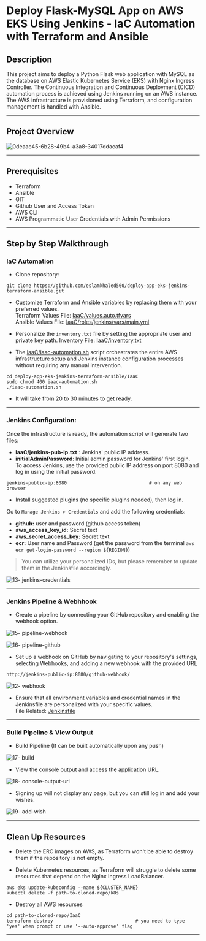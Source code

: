 # Deploy Flask-MySQL App on AWS EKS Using Jenkins - IaC Automation with Terraform and Ansible

## Description

This project aims to deploy a Python Flask web application with MySQL as the database on AWS Elastic Kubernetes Service (EKS) with Nginx Ingress Controller. 
The Continuous Integration and Continuous Deployment (CICD) automation process is achieved using Jenkins running on an AWS instance. 
The AWS infrastructure is provisioned using Terraform, and configuration management is handled with Ansible.                   

------------------------------------------------
## Project Overview

![0deaae45-6b28-49b4-a3a8-34017ddacaf4](https://github.com/eslamkhaled560/deploy-app-eks-jenkins-terraform-ansible/assets/54172897/3eb42f72-ae2e-4e49-9f80-52d011c18254)

------------------------------------------------
## Prerequisites

- Terraform
- Ansible
- GIT
- Github User and Access Token
- AWS CLI
- AWS Programmatic User Credentials with Admin Permissions

------------------------------------------------
## Step by Step Walkthrough

### IaC Automation

- Clone repository:
```
git clone https://github.com/eslamkhaled560/deploy-app-eks-jenkins-terraform-ansible.git
```

- Customize Terraform and Ansible variables by replacing them with your preferred values.            
  Terraform Values File: [IaaC/values.auto.tfvars](https://github.com/eslamkhaled560/deploy-app-eks-jenkins-terraform-ansible/blob/main/IaaC/values.auto.tfvars)         
  Ansible Values File: [IaaC/roles/jenkins/vars/main.yml](https://github.com/eslamkhaled560/deploy-app-eks-jenkins-terraform-ansible/blob/main/IaaC/roles/jenkins/vars/main.yml)

- Personalize the ```inventory.txt``` file by setting the appropriate user and private key path.
  Inventory File: [IaaC/inventory.txt](https://github.com/eslamkhaled560/deploy-app-eks-jenkins-terraform-ansible/blob/main/IaaC/inventory.txt)

- The [IaaC/iaac-automation.sh](https://github.com/eslamkhaled560/deploy-app-eks-jenkins-terraform-ansible/blob/main/IaaC/iaac-automation.sh) script orchestrates the entire AWS infrastructure setup and Jenkins instance configuration processes without requiring any manual intervention.
```
cd deploy-app-eks-jenkins-terraform-ansible/IaaC
sudo chmod 400 iaac-automation.sh
./iaac-automation.sh                                  
```

- It will take from 20 to 30 minutes to get ready.

------------------------------------------------
### Jenkins Configuration:

Once the infrastructure is ready, the automation script will generate two files:
- __IaaC/jenkins-pub-ip.txt__ : Jenkins' public IP address.               
- __initialAdminPassword__: Initial admin password for Jenkins' first login.         
To access Jenkins, use the provided public IP address on port 8080 and log in using the initial password.
```
jenkins-public-ip:8080                              # on any web browser
```

- Install suggested plugins (no specific plugins needed), then log in.

Go to ```Manage Jenkins > Credentials``` and add the following credentials:
- __github:__ user and password (github access token)
- __aws_access_key_id:__ Secret text
- __aws_secret_access_key:__ Secret text
- __ecr:__ User name and Password (get the password from the terminal ```aws ecr get-login-password --region ${REGION}```)         
>  You can utilize your personalized IDs, but please remember to update them in the Jenkinsfile accordingly.           

![13- jenkins-credentials](https://github.com/eslamkhaled560/deploy-app-eks-jenkins-terraform-ansible/assets/54172897/63435989-e6c4-4317-8509-71c7d417b76d)

------------------------------------------------
### Jenkins Pipeline & Webhhook

- Create a pipeline by connecting your GitHub repository and enabling the webhook option.
  
![15- pipeline-webhook](https://github.com/eslamkhaled560/deploy-app-eks-jenkins-terraform-ansible/assets/54172897/bbd7a8ae-5d92-4908-9293-5a9e1e40eea5)

![16- pipeline-github](https://github.com/eslamkhaled560/deploy-app-eks-jenkins-terraform-ansible/assets/54172897/3454156e-1289-4f4a-abb3-bf5e30576be8)

- Set up a webhook on GitHub by navigating to your repository's settings, selecting Webhooks, and adding a new webhook with the provided URL
```
http://jenkins-public-ip:8080/github-webhook/
```

![12- webhook](https://github.com/eslamkhaled560/deploy-app-eks-jenkins-terraform-ansible/assets/54172897/5c46516f-6667-4a12-9251-bae1692b6beb)

- Ensure that all environment variables and credential names in the Jenkinsfile are personalized with your specific values.                               
File Related: [Jenkinsfile](https://github.com/eslamkhaled560/deploy-app-eks-jenkins-terraform-ansible/blob/main/Jenkinsfile)

------------------------------------------------
### Build Pipeline & View Output

- Build Pipeline (It can be built automatically upon any push)
  
![17- build](https://github.com/eslamkhaled560/deploy-app-eks-jenkins-terraform-ansible/assets/54172897/bb8d9b43-172a-4396-ab67-768b4a6158fc)

- View the console output and access the application URL.
  
![18- console-output-url](https://github.com/eslamkhaled560/deploy-app-eks-jenkins-terraform-ansible/assets/54172897/4e8c032c-6dd7-4196-be8e-de9aeb649b97)

- Signing up will not display any page, but you can still log in and add your wishes.

![19- add-wish](https://github.com/eslamkhaled560/deploy-app-eks-jenkins-terraform-ansible/assets/54172897/c24babad-de81-4696-9964-dec6a7307a20)

------------------------------------------------
## Clean Up Resources

- Delete the ERC images on AWS, as Terraform won't be able to destroy them if the repository is not empty.

- Delete Kubernetes resources, as Terraform will struggle to delete some resources that depend on the Nginx Ingress LoadBalancer.
```
aws eks update-kubeconfig --name ${CLUSTER_NAME}
kubectl delete -f path-to-cloned-repo/k8s
```

- Destroy all AWS resourses
```
cd path-to-cloned-repo/IaaC
terraform destroy                              # you need to type 'yes' when prompt or use '--auto-approve' flag
```

------------------------------------------------
